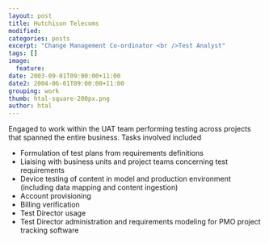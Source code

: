 ```yaml
---
layout: post
title: Hutchison Telecoms
modified:
categories: posts
excerpt: "Change Management Co-ordinator <br />Test Analyst"
tags: []
image:
  feature:
date: 2003-09-01T09:00:00+11:00
date2: 2004-06-01T09:00:00+11:00
grouping: work
thumb: htal-square-200px.png
author: htal
---
```


Engaged to work within the UAT team performing testing across projects that spanned the entire business. Tasks involved included

- Formulation of test plans from requirements definitions
- Liaising with business units and project teams concerning test requirements
- Device testing of content in model and production environment (including data mapping and content ingestion)
- Account provisioning
- Billing verification
- Test Director usage
- Test Director administration and requirements modeling for PMO project tracking software
